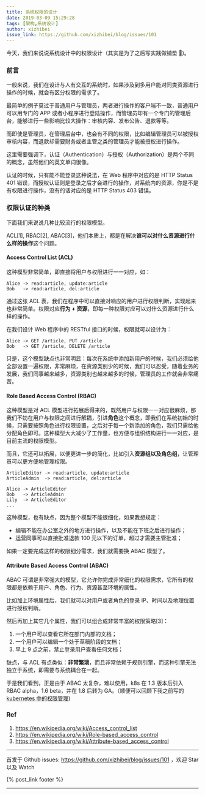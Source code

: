 ```yaml
---
title: 系统权限的设计 
date: 2019-03-09 15:29:28
tags: [架构,系统设计]
author: xizhibei
issue_link: https://github.com/xizhibei/blog/issues/101
---
```

<!-- en_title: authorization-in-system -->

今天，我们来说说系统设计中的权限设计（其实是为了之后写实践做铺垫 🌝)。

### 前言

一般来说，我们在设计与人有交互的系统时，如果涉及到多用户能对同类资源进行操作的时候，就会有区分权限的需求了。

最简单的例子莫过于普通用户与管理员，两者进行操作的客户端不一致，普通用户可以用专门的 APP 或者小程序进行登陆操作，而管理员却有一个专门的管理后台，能够进行一些影响比较大操作：审核内容、发布公告、退款等等。

而即使是管理员，在管理后台中，也会有不同的权限，比如编辑管理员可以被授权审核内容，而退款却需要财务或者主管之类的管理员才能被授权进行操作。

这里需要强调下，认证（Authentication）与授权（Authorization）是两个不同的概念，虽然他们的英文单词很像。

认证的时候，只有能不能登录这种说法，在 Web 程序中对应的是 HTTP Status 401 错误，而授权认证则是登录之后才会进行的操作，对系统内的资源，你是不是有权限进行操作，没有的话对应的是 HTTP Status 403 错误。

### 权限认证的种类

下面我们来说说几种比较流行的权限模型。

ACL[1], RBAC[2], ABAC[3]，他们本质上，都是在解决**谁可以对什么资源进行什么样的操作**这个问题。

#### Access Control List (ACL)

这种模型非常简单，即直接将用户与权限进行一一对应，如：

    Alice -> read:article, update:article
    Bob   -> read:article, del:article

通过这张 ACL 表，我们在程序中可以直接对响应的用户进行权限判断，实现起来也非常简单。权限对应**行为 + 资源**，即每一种权限对应可以对什么资源进行什么样的操作。

在我们设计 Web 程序中的 RESTful 接口的时候，权限就可以设计为：

    Alice -> GET /article, PUT /article
    Bob   -> GET /article, DELETE /article

只是，这个模型缺点也非常明显：每次在系统中添加新用户的时候，我们必须给他全部设置一遍权限，非常麻烦，在资源类别少的时候，我们可以忍受，随着业务的发展，我们同事越来越多，资源类别也越来越多的时候，管理员的工作就会非常痛苦。

#### Role Based Access Control (RBAC)

这种模型是对 ACL 模型进行拓展后得来的，既然用户与权限一一对应很麻烦，那我们不妨在用户与权限之间进行解耦，引进**角色**这个概念，即我们在系统初始的时候，只需要按照角色进行权限设置，之后对于每一个新添加的角色，我们只需给他分配角色即可。这种模型大大减少了工作量，也方便与组织结构进行一一对应，是目前主流的权限模型。

而且，它还可以拓展，以便更进一步的简化，比如引入**资源组以及角色组**，让管理员可以更方便地管理权限。

    ArticleEditor -> read:article, update:article
    ArticleAdmin  -> read:article, del:article

    Alice -> ArticleEditor
    Bob   -> ArticleAdmin
    Lily  -> ArticleEditor
    ...

这种模型，也有缺点，因为整个模型不能很细化，如果我想规定：

-   编辑不能在办公室之外的地方进行操作，以及不能在下班之后进行操作；
-   运营同事可以直接批准退款 100 元以下的订单，超过才需要主管批准；

如果一定要完成这样的权限细分需求，我们就需要换 ABAC 模型了。

#### Attribute Based Access Control (ABAC)

ABAC 可谓是非常强大的模型，它允许你完成非常细化的权限需求，它所有的权限都是依赖于用户、角色、行为、资源甚至环境的属性。

比如加上环境属性后，我们就可以对用户或者角色的登录 IP、时间以及地理位置进行授权判断。

然后再加上其它几个属性，我们可以组合成非常丰富的权限策略[3]：

1.  一个用户可以查看它所在部门内部的文档；
2.  一个用户可以编辑一个处于草稿阶段的文档；
3.  早上 9 点之前，禁止登录用户查看任何文档；

缺点，与 ACL 有点类似：**非常繁琐**，而且非常依赖于规则引擎，而这种引擎无法独立于系统，即需要与系统耦合在一起。

于是我们看到，正是由于 ABAC 太复杂，难以使用，k8s 在 1.3 版本后引入 RBAC alpha，1.6 beta，并在 1.8 后转为 GA。（顺便可以回顾下我之前写的[kubernetes 中的权限管理](https://github.com/xizhibei/blog/issues/64))

### Ref

1.  <https://en.wikipedia.org/wiki/Access_control_list>
2.  <https://en.wikipedia.org/wiki/Role-based_access_control>
3.  <https://en.wikipedia.org/wiki/Attribute-based_access_control>


***
首发于 Github issues: https://github.com/xizhibei/blog/issues/101 ，欢迎 Star 以及 Watch

{% post_link footer %}
***